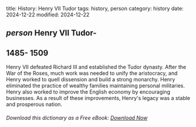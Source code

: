 title: History: Henry VII Tudor
tags: history, person
category: history
date: 2024-12-22
modified: 2024-12-22

## _person_  Henry VII Tudor-
  1485-
1509
-
Henry VII defeated
  Richard III and established the Tudor dynasty.   After the War of
  the Roses, much work was needed to unify the aristocracy, and Henry
  worked to quell dissension and build a strong monarchy.  Henry
  eliminated the practice of wealthy families maintaining personal
  militaries. Henry also worked to improve the English economy by
  encouraging businesses.   As a result of these improvements, Henry's
  legacy was a stable and prosperous nation.



###### Download *this* dictionary as a Free eBook: [Download Now]({static}static/SerfHistoryDictionary.pdf)

